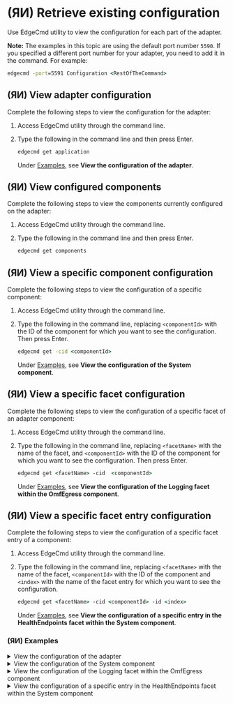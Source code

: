 ﻿---
uid: RetrieveExistingConfiguration1-1
---

# (ЯИ) Retrieve existing configuration

Use EdgeCmd utility to view the configuration for each part of the adapter.

**Note:** The examples in this topic are using the default port number `5590`. If you specified a different port number for your adapter, you need to add it in the command. For example:

```cmd
edgecmd -port=5591 Configuration <RestOfTheCommand>
```

## (ЯИ) View adapter configuration

Complete the following steps to view the configuration for the adapter:

1. Access EdgeCmd utility through the command line.
2. Type the following in the command line and then press Enter.

   ```cmd
   edgecmd get application
   ```

   Under [Examples](#examples), see **View the configuration of the adapter**.
  
## (ЯИ) View configured components

Complete the following steps to view the components currently configured on the adapter:

1. Access EdgeCmd utility through the command line.
2. Type the following in the command line and then press Enter.

   ```cmd
   edgecmd get components
   ```
  
## (ЯИ) View a specific component configuration

Complete the following steps to view the configuration of a specific component:

1. Access EdgeCmd utility through the command line.
2. Type the following in the command line, replacing `<componentId>` with the ID of the component for which you want to see the configuration. Then press Enter.

   ```cmd
   edgecmd get -cid <componentId>
   ```

   Under [Examples](#examples), see **View the configuration of the System component**.

## (ЯИ) View a specific facet configuration

Complete the following steps to view the configuration of a specific facet of an adapter component:

1. Access EdgeCmd utility through the command line.
2. Type the following in the command line, replacing `<facetName>` with the name of the facet, and `<componentId>` with the ID of the component for which you want to see the configuration. Then press Enter.

   ```cmd
   edgecmd get <facetName> -cid  <componentId>
   ```
  
   Under [Examples](#examples), see **View the configuration of the Logging facet within the OmfEgress component**.
  
## (ЯИ) View a specific facet entry configuration

Complete the following steps to view the configuration of a specific facet entry of a component:

1. Access EdgeCmd utility through the command line.
2. Type the following in the command line, replacing `<facetName>` with the name of the facet, `<componentId>` with the ID of the component and `<index>` with the name of the facet entry for which you want to see the configuration.

   ```cmd
   edgecmd get <facetName> -cid <componentId> -id <index>
   ```

   Under [Examples](#examples), see **View the configuration of a specific entry in the HealthEndpoints facet within the System component**.

### (ЯИ) Examples

<details>
    <summary>View the configuration of the adapter</summary>
    <pre>

      edgecmd get application
      
      {
        "OmfEgress": {
          "Logging": {
            "logLevel": "Information",
            "logFileSizeLimitBytes": 34636833,
            "logFileCountLimit": 31
          },
          "DataEndpoints": []
        },
        "System": {
          "Logging": {
            "logLevel": "Information",
            "logFileSizeLimitBytes": 34636833,
            "logFileCountLimit": 31
          },
          "HealthEndpoints": [],
          "Components": [
            {
              "componentId": "OmfEgress",
              "componentType": "OmfEgress"
            },
            {
              "componentId": "OpcUa1",
              "componentType": "OpcUa"
            }
          ],
          "Buffering": {
            "bufferLocation": "C:/ProgramData/OSIsoft/Adapters/OpcUa/Buffers",
            "maxBufferSizeMB": 1024,
            "enablePersistentBuffering": true
          },
          "General": {
            "enableDiagnostics": true,
            "metadataLevel": "Medium"
          }
        },
        "OpcUa1": {
          "Logging": {
            "logLevel": "Information",
            "logFileSizeLimitBytes": 34636833,
            "logFileCountLimit": 31
          },
          "DataSource": {},
          "DataFilters": [
            {
              "id": "DuplicateData",
              "absoluteDeadband": 0,
              "percentChange": null,
              "expirationPeriod": "1:00:00"
            }
          ],
          "DataSelection": [],
          "ClientSettings": {}
        }
      }

 </pre>
</details>

<details>
    <summary>View the configuration of the System component</summary>
    <pre>

    edgecmd get component System
    {
      "Logging": {
        "logLevel": "Information",
        "logFileSizeLimitBytes": 34636833,
        "logFileCountLimit": 31
    },
    "HealthEndpoints": [],
    "Components": [
      {
        "componentId": "OmfEgress",
        "componentType": "OmfEgress"
      },
      {
        "componentId": "OpcUa1",
        "componentType": "OpcUa"
      }
    ],
    "Buffering": {
      "bufferLocation": "C:/ProgramData/OSIsoft/Adapters/OpcUa/Buffers",
      "maxBufferSizeMB": 1024,
      "enablePersistentBuffering": true
    },
    "General": {
      "enableDiagnostics": true,
      "metadataLevel": "Medium"
    }
  }

 </pre>
</details>

<details>
    <summary>View the configuration of the Logging facet within the OmfEgress component</summary>
    <pre>

      edgecmd get Logging -cid OmfEgress
      {
        "logLevel": "Information",
        "logFileSizeLimitBytes": 34636833,
        "logFileCountLimit": 31
      }

 </pre>
</details>

<details>
    <summary>View the configuration of a specific entry in the HealthEndpoints facet within the System component</summary>
    <pre>

      edgecmd get HealthEndpoints -cid System -id PWA
      {
        "id": "PWA",
        "endpoint": "https://localhost:5821/piwebapi/omf",
        "userName": "user-54",
        "password": "***************",
        "clientId": null,
        "clientSecret": null,
        "tokenEndpoint": null,
        "validateEndpointCertificate": true
      }

 </pre>
</details>
